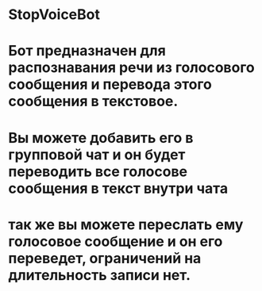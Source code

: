 # StopVoiceBot
# Бот предназначен для распознавания речи из голосового сообщения и перевода этого сообщения в текстовое.
# Вы можете добавить его в групповой чат и он будет переводить все голосове сообщения в текст внутри чата 
# так же вы можете переслать ему голосовое сообщение и он его переведет, ограничений на длительность записи нет.
